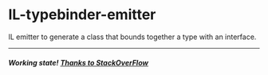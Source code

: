 # IL-typebinder-emitter
IL emitter to generate a class that bounds together a type with an interface.

----
##### Working state! [Thanks to StackOverFlow](https://stackoverflow.com/a/57436647/1834787)

